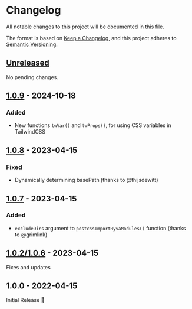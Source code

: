 # Changelog

All notable changes to this project will be documented in this file.

The format is based on [Keep a Changelog](https://keepachangelog.com/en/1.1.0/),
and this project adheres to [Semantic Versioning](https://semver.org/spec/v2.0.0.html).

## [Unreleased]
[unreleased]: https://github.com/hyva-themes/hyva-modules-tailwind-js/compare/1.0.9...HEAD

No pending changes.

## [1.0.9] - 2024-10-18
[1.0.9]: https://github.com/hyva-themes/hyva-modules-tailwind-js/compare/1.0.7...1.0.8

### Added

- New functions `twVar()` and `twProps()`, for using CSS variables in TailwindCSS

## [1.0.8] - 2023-04-15
[1.0.8]: https://github.com/hyva-themes/hyva-modules-tailwind-js/compare/1.0.7...1.0.8

### Fixed

- Dynamically determining basePath (thanks to @thijsdewitt)

## [1.0.7] - 2023-04-15
[1.0.7]: https://github.com/hyva-themes/hyva-modules-tailwind-js/compare/1.0.6...1.0.7

### Added

- `excludeDirs` argument to `postcssImportHyvaModules()` function (thanks to @grimlink)

## [1.0.2/1.0.6] - 2023-04-15
[1.0.2/1.0.6]: https://github.com/hyva-themes/hyva-modules-tailwind-js/compare/1.0.1...1.0.6

Fixes and updates

## 1.0.0 - 2022-04-15

Initial Release 🎉

